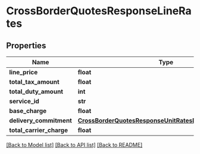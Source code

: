 # CrossBorderQuotesResponseLineRates

## Properties
Name | Type | Description | Notes
------------ | ------------- | ------------- | -------------
**line_price** | **float** |  | [optional] 
**total_tax_amount** | **float** |  | [optional] 
**total_duty_amount** | **int** |  | [optional] 
**service_id** | **str** |  | [optional] 
**base_charge** | **float** |  | [optional] 
**delivery_commitment** | [**CrossBorderQuotesResponseUnitRatesDeliveryCommitment**](CrossBorderQuotesResponseUnitRatesDeliveryCommitment.md) |  | [optional] 
**total_carrier_charge** | **float** |  | [optional] 

[[Back to Model list]](../README.md#documentation-for-models) [[Back to API list]](../README.md#documentation-for-api-endpoints) [[Back to README]](../README.md)


